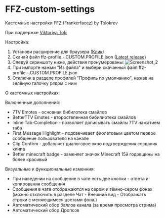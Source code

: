 # FFZ-custom-settings
Кастомные настройки FFZ (Frankerfacez) by Tolokrov

При поддержке [Viktoriya Toki](https://www.twitch.tv/viktoriya_toki)

Настройка:
1) Установи расширение для браузера ([Клик](https://www.frankerfacez.com/))
2) Скачай файл ffz-profile.-.CUSTOM.PROFILE.json ([Latest release](https://github.com/Tolokrov/FFZ-custom-settings/releases/tag/1.0.0))
3) Следуй скриншоту ниже, действия пронумерованы:
![Screenshot_2](https://github.com/user-attachments/assets/76324b37-bc9d-43ca-a0bf-9548ccc99bd5)
4) При импорте нажми "Из файла" и выбери скачанный файл ffz-profile.-.CUSTOM.PROFILE.json
5) Отключи в разделе профилей "Профиль по умолчанию", нажав на зелёную галочку рядом с ним

О кастомных настройках:

Включенные дополнения:
+ 7TV Emotes - основная бибилотека смайлов
+ BetterTTV Emotes - второстепенная бибилиотека смайлов
+ Inline Tab-Completion - позволяет дописывать смайлы 7TV нажатием таба
+ First Message Highlight - подсвечивает фиолетовым цветом первое сообщение пользователя на канале
+ Clip Confirm - добавляет диалоговое окно подтверждения создания клипа
+ Better minecraft badge - заменяет значок Minecraft 15й годовщины на более красивый

Визуальные и функциональные изменния:
+ При наведении на сообщение в чате есть две кнопки - ответа и копирования сообщения
+ Сообщения в чате отображаются на сером и тёмно-сером фонах (можно отключить в разделе Чат - Внешний вид - Отображать строки с меняющимеся цветами фона.)
+ Автоматический сбор баллов канала (за время просмотра стрима)
+ Автоматический сбор Дропсов
